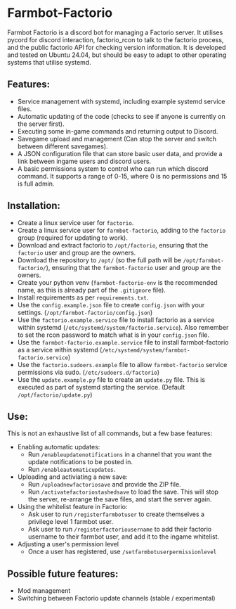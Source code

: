 # Farmbot-Factorio

Farmbot Factorio is a discord bot for managing a Factorio server. It utilises pycord for discord interaction, factorio_rcon to talk to the factorio process, and the public factorio API for checking version information. It is developed and tested on Ubuntu 24.04, but should be easy to adapt to other operating systems that utilise systemd.

## Features:
- Service management with systemd, including example systemd service files.
- Automatic updating of the code (checks to see if anyone is currently on the server first).
- Executing some in-game commands and returning output to Discord.
- Savegame upload and management (Can stop the server and switch between different savegames).
- A JSON configuration file that can store basic user data, and provide a link between ingame users and discord users.
- A basic permissions system to control who can run which discord command. It supports a range of 0-15, where 0 is no permissions and 15 is full admin.

## Installation:
- Create a linux service user for `factorio`.
- Create a linux service user for `farmbot-factorio`, adding to the `factorio` group (required for updating to work).
- Download and extract factorio to `/opt/factorio`, ensuring that the `factorio` user and group are the owners.
- Download the repository to `/opt/` (so the full path will be `/opt/farmbot-factorio/`), ensuring that the `farmbot-factorio` user and group are the owners.
- Create your python venv (`farmbot-factorio-env` is the recommended name, as this is already part of the `.gitignore` file).
- Install requirements as per `requirements.txt`.
- Use the `config.example.json` file to create `config.json` with your settings. (`/opt/farmbot-factorio/config.json`)
- Use the `factorio.example.service` file to install factorio as a service within systemd (`/etc/systemd/system/factorio.service`). Also remember to set the rcon password to match what is in your `config.json` file.
- Use the `farmbot-factorio.example.service` file to install farmbot-factorio as a service within systemd (`/etc/systemd/system/farmbot-factorio.service`)
- Use the `factorio.sudoers.example` file to allow `farmbot-factorio` service permissions via sudo. (`/etc/sudoers.d/factorio`)
- Use the `update.example.py` file to create an `update.py` file. This is executed as part of systemd starting the service. (Default `/opt/factorio/update.py`)

## Use:
This is not an exhaustive list of all commands, but a few base features:
- Enabling automatic updates:
  - Run `/enableupdatenotifications` in a channel that you want the update notifications to be posted in.
  - Run `/enableautomaticupdates`.
- Uploading and activiating a new save:
  - Run `/uploadnewfactoriosave` and provide the ZIP file.
  - Run `/activatefactoriostashedsave` to load the save. This will stop the server, re-arrange the save files, and start the server again.
- Using the whitelist feature in Factorio:
  - Ask user to run `/registerfarmbotuser` to create themselves a privilege level 1 farmbot user.
  - Ask user to run `/registerfactoriousername` to add their factorio username to their farmbot user, and add it to the ingame whitelist.
- Adjusting a user's permission level
  - Once a user has registered, use `/setfarmbotuserpermissionlevel`

## Possible future features:
- Mod management
- Switching between Factorio update channels (stable / experimental)